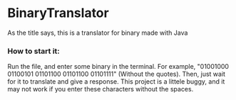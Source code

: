 # BinaryTranslator

As the title says, this is a translator for binary made with Java

### How to start it:
Run the file, and enter some binary in the terminal. For example, "01001000 01100101 01101100 01101100 01101111" (Without the quotes). Then, just wait for it to translate and give a response. This project is a littele buggy, and it may not work if you enter these characters without the spaces.
